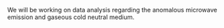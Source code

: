 We will be working on data analysis regarding the anomalous microwave emission and gaseous cold neutral medium.